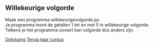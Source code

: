## Willekeurige volgorde

Maak een programma _willekeurigevolgorde.py_.\
Je programma toont de getallen 1 tot en met 5 in willekeurige volgorde.
Telkens je het programma uivoert kan volgorde dus anders zijn.

[Oplossing](/oplossingen/willekeurigevolgorde.html)
[Terug naar cursus](/25_toevoegen.html)